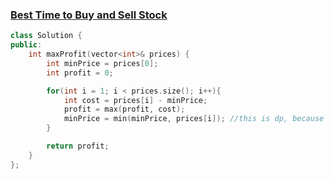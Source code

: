 ### [Best Time to Buy and Sell Stock](https://leetcode.com/problems/best-time-to-buy-and-sell-stock/)

```cpp
class Solution {
public:
    int maxProfit(vector<int>& prices) {
        int minPrice = prices[0];
        int profit = 0;

        for(int i = 1; i < prices.size(); i++){
            int cost = prices[i] - minPrice;
            profit = max(profit, cost);
            minPrice = min(minPrice, prices[i]); //this is dp, because we are keep tracking of past minimum price
        }

        return profit;
    }
};
```